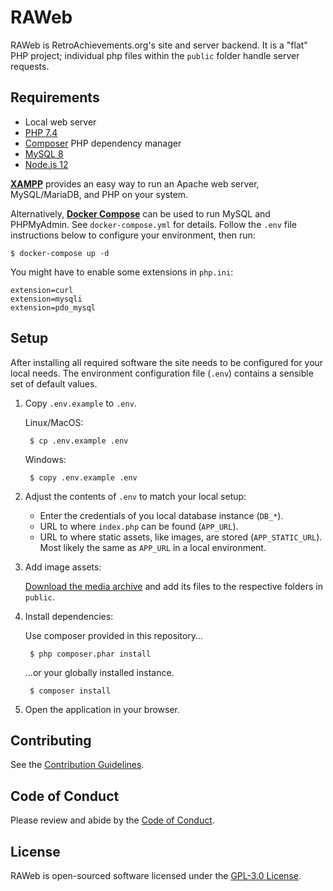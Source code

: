 # RAWeb

RAWeb is RetroAchievements.org's site and server backend. 
It is a "flat" PHP project; individual php files within the `public` folder handle server requests.

## Requirements

- Local web server
- [PHP 7.4](http://php.net/manual/en/)
- [Composer](https://getcomposer.org/) PHP dependency manager
- [MySQL 8](https://dev.mysql.com/doc/refman/8.0/en/)
- [Node.js 12](https://nodejs.org/)

**[XAMPP](https://www.apachefriends.org/download.html)** provides an easy way to run an Apache web server, MySQL/MariaDB, and PHP on your system.

Alternatively, **[Docker Compose](https://docs.docker.com/compose/install/)** can be used to run MySQL and PHPMyAdmin. See `docker-compose.yml` for details.
Follow the `.env` file instructions below to configure your environment, then run:

    $ docker-compose up -d

You might have to enable some extensions in `php.ini`:
```
extension=curl
extension=mysqli
extension=pdo_mysql
```

## Setup

After installing all required software the site needs to be configured for your local needs.
The environment configuration file (`.env`) contains a sensible set of default values.

1. Copy `.env.example` to `.env`.

    Linux/MacOS:

	    $ cp .env.example .env

    Windows:

    	$ copy .env.example .env

2. Adjust the contents of `.env` to match your local setup:

    - Enter the credentials of you local database instance (`DB_*`).
    - URL to where `index.php` can be found (`APP_URL`).
    - URL to where static assets, like images, are stored (`APP_STATIC_URL`). Most likely the same as `APP_URL` in a local environment.

3. Add image assets: 

    [Download the media archive](https://retroachievements.org/bin/ra-web-v1-media.zip) and add its files to the respective folders in `public`.

4. Install dependencies:
    
    Use composer provided in this repository...

        $ php composer.phar install
        
    ...or your globally installed instance.
     
        $ composer install

5. Open the application in your browser.

## Contributing

See the [Contribution Guidelines](CONTRIBUTING.md).

## Code of Conduct

Please review and abide by the [Code of Conduct](https://docs.retroachievements.org/Users-Code-of-Conduct/).

## License

RAWeb is open-sourced software licensed under the [GPL-3.0 License](LICENSE).
